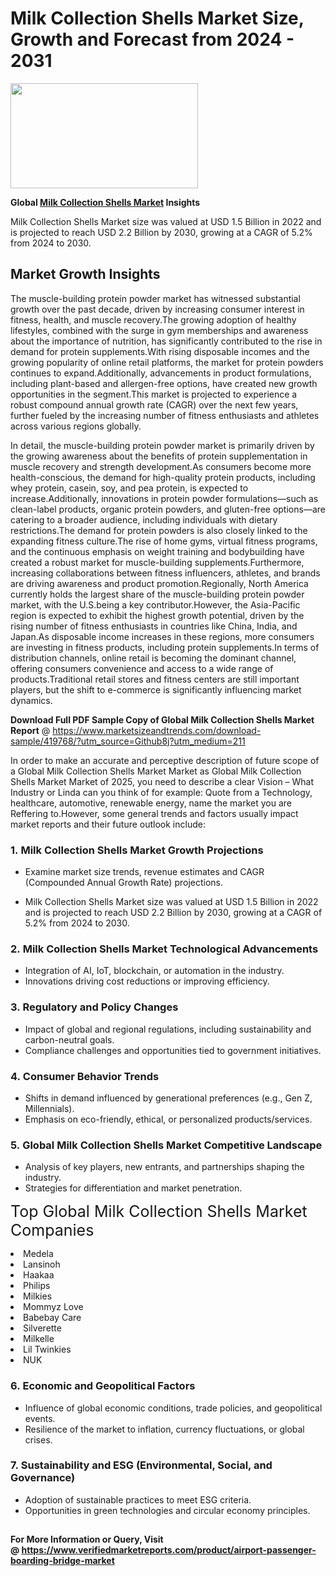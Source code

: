 <H1>Milk Collection Shells Market Size, Growth and Forecast from 2024 - 2031</H1><img class="aligncenter size-medium wp-image-584254" src="https://thirdeyenews.in/wp-content/uploads/2024/09/Global-Market-Research-300x168.jpeg" alt="" width="300" height="168" /><p><strong>Global&nbsp;<a href="https://www.marketsizeandtrends.com/download-sample/419768/?utm_source=Github8j?utm_medium=211">Milk Collection Shells Market</a> Insights</strong></p><p>Milk Collection Shells Market size was valued at USD 1.5 Billion in 2022 and is projected to reach USD 2.2 Billion by 2030, growing at a CAGR of 5.2% from 2024 to 2030.</p><p><h2>Market Growth Insights</h2> <p>The muscle-building protein powder market has witnessed substantial growth over the past decade, driven by increasing consumer interest in fitness, health, and muscle recovery.The growing adoption of healthy lifestyles, combined with the surge in gym memberships and awareness about the importance of nutrition, has significantly contributed to the rise in demand for protein supplements.With rising disposable incomes and the growing popularity of online retail platforms, the market for protein powders continues to expand.Additionally, advancements in product formulations, including plant-based and allergen-free options, have created new growth opportunities in the segment.This market is projected to experience a robust compound annual growth rate (CAGR) over the next few years, further fueled by the increasing number of fitness enthusiasts and athletes across various regions globally. </p> <p>In detail, the muscle-building protein powder market is primarily driven by the growing awareness about the benefits of protein supplementation in muscle recovery and strength development.As consumers become more health-conscious, the demand for high-quality protein products, including whey protein, casein, soy, and pea protein, is expected to increase.Additionally, innovations in protein powder formulations—such as clean-label products, organic protein powders, and gluten-free options—are catering to a broader audience, including individuals with dietary restrictions.The demand for protein powders is also closely linked to the expanding fitness culture.The rise of home gyms, virtual fitness programs, and the continuous emphasis on weight training and bodybuilding have created a robust market for muscle-building supplements.Furthermore, increasing collaborations between fitness influencers, athletes, and brands are driving awareness and product promotion.Regionally, North America currently holds the largest share of the muscle-building protein powder market, with the U.S.being a key contributor.However, the Asia-Pacific region is expected to exhibit the highest growth potential, driven by the rising number of fitness enthusiasts in countries like China, India, and Japan.As disposable income increases in these regions, more consumers are investing in fitness products, including protein supplements.In terms of distribution channels, online retail is becoming the dominant channel, offering consumers convenience and access to a wide range of products.Traditional retail stores and fitness centers are still important players, but the shift to e-commerce is significantly influencing market dynamics.</p><p><span class=""><strong>Download Full PDF Sample Copy of Global Milk Collection Shells Market Report</strong> @ <a href="https://www.marketsizeandtrends.com/download-sample/419768/?utm_source=Github8j?utm_medium=211" target="_blank">https://www.marketsizeandtrends.com/download-sample/419768/?utm_source=Github8j?utm_medium=211</a></span></p><p>In order to make an accurate and perceptive description of future scope of a Global&nbsp;Milk Collection Shells Market Market as Global&nbsp;Milk Collection Shells Market Market of 2025, you need to describe a clear Vision &ndash; What Industry or Linda can you think of for example: Quote from a Technology, healthcare, automotive, renewable energy, name the market you are Reffering to.However, some general trends and factors usually impact market reports and their future outlook include:</p><h3>1.&nbsp;<strong>Milk Collection Shells Market Growth Projections</strong></h3><ul><li>Examine market size trends, revenue estimates and CAGR (Compounded Annual Growth Rate) projections.</li><li><p>Milk Collection Shells Market size was valued at USD 1.5 Billion in 2022 and is projected to reach USD 2.2 Billion by 2030, growing at a CAGR of 5.2% from 2024 to 2030.</p></li></ul><h3>2.&nbsp;<strong>Milk Collection Shells Market Technological Advancements</strong></h3><ul><li>Integration of AI, IoT, blockchain, or automation in the industry.</li><li>Innovations driving cost reductions or improving efficiency.</li></ul><h3>3.&nbsp;<strong>Regulatory and Policy Changes</strong></h3><ul><li>Impact of global and regional regulations, including sustainability and carbon-neutral goals.</li><li>Compliance challenges and opportunities tied to government initiatives.</li></ul><h3>4.&nbsp;<strong>Consumer Behavior Trends</strong></h3><ul><li>Shifts in demand influenced by generational preferences (e.g., Gen Z, Millennials).</li><li>Emphasis on eco-friendly, ethical, or personalized products/services.</li></ul><h3>5.&nbsp;<strong>Global Milk Collection Shells Market Competitive Landscape</strong></h3><ul><li>Analysis of key players, new entrants, and partnerships shaping the industry.</li><li>Strategies for differentiation and market penetration.</li></ul><p data-pm-slice="1 1 []"><span style="color: inherit; font-family: inherit; font-size: 25px;">Top Global Milk Collection Shells Market Companies</span></p><div class="" data-test-id=""><p><li>Medela</li><li> Lansinoh</li><li> Haakaa</li><li> Philips</li><li> Milkies</li><li> Mommyz Love</li><li> Babebay Care</li><li> Silverette</li><li> Milkelle</li><li> Lil Twinkies</li><li> NUK</li></p></div><h3>6.&nbsp;<strong>Economic and Geopolitical Factors</strong></h3><ul><li>Influence of global economic conditions, trade policies, and geopolitical events.</li><li>Resilience of the market to inflation, currency fluctuations, or global crises.</li></ul><h3>7.&nbsp;<strong>Sustainability and ESG (Environmental, Social, and Governance)</strong></h3><ul><li>Adoption of sustainable practices to meet ESG criteria.</li><li>Opportunities in green technologies and circular economy principles.</li></ul><h2><strong style="font-size: 14px;">For More Information or Query, Visit @&nbsp;</strong><a style="background-color: #ffffff; font-size: 14px;" href="https://www.marketsizeandtrends.com/report/milk-collection-shells-market/" target="_blank">https://www.verifiedmarketreports.com/product/airport-passenger-boarding-bridge-market</a></h2>